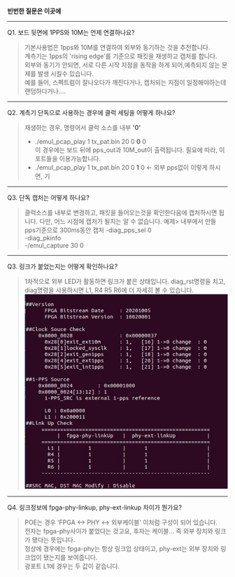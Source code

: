 **빈번한 질문은 이곳에**

***
Q1. 보드 뒷면에 1PPS와 10M는 언제 연결하나요?  
>기본사용법은 1pps와 10M를 연결하여 외부와 동기하는 것을 추천합니다.  
>계측기는 1pps의 'rising edge'를 기준으로 패킷을 재생하고 캡처를 합니다.  
>외부와 동기가 안되면, 서로 다른 시작 지점을 동작을 하게 되어,예측되지 않는 문제를 발생 시킬수 있습니다.  
>예를 들어, 스펙트럼이 잘나오다가 깨진다거나, 캡처되는 지점이 일정해야하는데 랜덤하다거나....    
  
***
Q2. 계측기 단독으로 사용하는 경우에 클럭 세팅을 어떻게 하나요?
>재생하는 경우, 명령어서 클럭 소스를 내부 **'0'** 
>- ./emul_pcap_play 1 tx_pat.bin 20 0 **0** 0  
>이 경우에는 보드 뒤에 pps_out과 10M_out이 출력됩니다. 필요에 따라, 이 포트들을 이용가능합니다.  
>- ./emul_pcap_play 1 tx_pat.bin 20 0 **1** 0   <- 외부 pps없이 이렇게 하시면, 기


***
Q3. 단독 캡처는 어떻게 하나요?
>클럭소스를 내부로 변경하고, 패킷을 들어오는것을 확인한다음에 캡처하시면 됩니다.
>다만, 어느 시점에 캡처가 될지는 알 수 없습니다.
>예제> 내부에서 만들 pps기준으로 300ms동안 캡처
>-diag_pps_sel 0   
>-diag_pkinfo  
>-/emul_capture 30 0  

***
Q3. 링크가 붙었는지는 어떻게 확인하나요?
>1차적으로 외부 LED가 활동하면 링크가 붙은 상태입니다.
>diag_rst명령을 치고, diag명령을 사용하시면 L1, R4 R5 R6에 더 자세히 볼 수 있습니다.
![diag명령그림](https://github.com/ymhan-erik/emul/blob/main/doc/pic/diag.jpg)

***
Q4. 링크정보에 fpga-phy-linkup, phy-ext-linkup 차이가 뭔가요?
> POE는 경우 'FPGA <-> PHY <-> 외부케이블' 이처럼 구성이 되어 있습니다.  
> 전자는 fpga-phy사이가 붙었다는 것고요, 후자는 케이블... 즉 외부 장치와 링크가 됐다는 뜻입니다.  
> 정상에 경우에는 fpga-phy는 항상 링크업 상태이고, phy-ext는 외부 장치와 링크업이 됐는지를 보여줍니다.  
> 광포트 L1에 경우는 두 값이 같습니다.  
